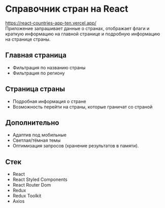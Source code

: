 # Справочник стран на React

https://react-countries-app-ten.vercel.app/  
Приложение запрашивает данные о странах, отображает флаги и краткую информацию на главной странице и подробную информацию на странице страны.  

## Главная страница
- Фильтрация по названию страны
- Фильтрация по региону

## Страница страны
- Подробная информация о стране
- Возможность перейти на страны, которые граничат со страной

## Дополнительно
- Адаптив под мобильные
- Светлая/тёмная темы
- Оптимизация запросов (хранение результатов в памяти).

## Стек
- React
- React Styled Components
- React Router Dom
- Redux
- Redux Toolkit
- Axios
